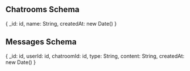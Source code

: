 ## Chatrooms Schema

{
	_id: id,
	name: String,
	createdAt: new Date()
}

## Messages Schema

{
	_id: id,
	userId: id,
	chatroomId: id,
	type: String,
	content: String,
	createdAt: new Date()
}